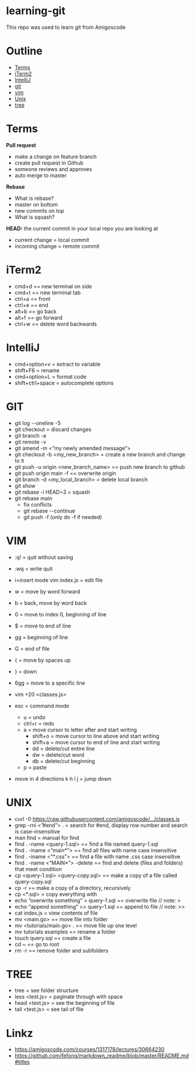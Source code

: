 # learning-git

This repo was used to learn git from Amigoscode

# Outline
- [Terms](#terms)
- [iTerm2](#iterm2)
- [IntelliJ](#intellij)
- [git](#git)
- [vim](#vim)
- [Unix](#unix)
- [tree](#tree)


# Terms
**Pull request**
* make a change on feature branch
* create pull request in Github
* someone reviews and approves
* auto merge to master


**Rebase**
* What is rebase?
* master on bottom
* new commits on top
* What is squash?

**HEAD:** the current commit in your local repo you are looking at
* current change = local commit
* incoming change = remote commit 



# iTerm2
* cmd+d == new terminal on side
* cmd+t == new terminal tab
* ctrl+a == front
* ctrl+e == end
* alt+b == go back
* alt+f == go forward
* ctrl+w == delete word backwards

# IntelliJ
* cmd+option+v = extract to variable
* shift+F6 = rename
* cmd+option+L = format code
* shift+ctrl+space = autocomplete options 

# GIT
* git log --oneline -5
* git checkout <myfile name> = discard changes 
* git branch -a
* git remote -v
* git amend -m <“my newly amended message”>
* git checkout -b <my_new_branch> = create a new branch and change to it
* git push -u origin <new_branch_name> == push new branch to github
* git push origin main -f == overwrite origin	
* git branch -d <my_local_branch> = delete local branch
* git show
* git rebase -i HEAD~3 = squash
* git rebase main
	* fix conflicts
	* git rebase --continue
	* git push -f   (only do -f if needed)

# VIM
* :q! = quit without saving
* :wq = write quit
* i=insert mode
vim index.js = edit file
* w = move by word forward
* b = back, move by word back
* 0 = move to index 0, beginning of line 
* $ = move to end of line
* gg = beginning of line
* G = end of file
* { = move by spaces up
* } = down
* 6gg = move to a specific line 
* vim +20 <classes.js>
* esc = command mode
	* u = undo
	* ctrl+r = redo
  *	a = move cursor to letter after and start writing 
	* shift+o = move cursor to line above and start writing
	* shift+a = move cursor to end of line and start writing
	* dd = delete/cut entire line
	* dw = delete/cut word
	* db = delete/cut beginning
  * p = paste
  

* move in 4 directions
   k
h    l
   j = jump down


# UNIX
* curl -0 <https://raw.githubusercontent.com/amigoscode/.../classes.js>
* grep  -rni <”#end”> . = search for #end, display row number and search is case-insensitive
* man find = manual for find
* find . -name <query-1.sql> == find a file named query-1.sql 
* find . -iname <“main*”> == find all files with name case insensitive
* find . -iname <“*.css”> == find a file with name  .css case insensitive
* find . -name <“MAIN*”> -delete == find and delete (files and folders) that meet condition
* cp <query-1.sql> <query-copy.sql> == make a copy of a file called query-copy.sql
* cp -r <tutorial> <tutorials-copy> == make a copy of a directory, recursively
* cp <*.sql> = copy everything with 
* echo “overwrite something” > query-1.sql == overwrite file // note: > 
* echo “append something” >> query-1.sql == append to file // note: >> 
* cat index.js = view contents of file
* mv <main.go> <tutorials> == move file into folder
* mv <tutorials/main.go> . == move file up one level
* mv tutorials examples == rename a folder
* touch query.sql == create a file 
* cd ~	== go to root
* rm -r == remove folder and subfolders

# TREE
* tree <example> = see folder structure
* less <test.js> = paginate through with space
* head <test.js> = see the beginning of file
* tail <test.js> = see tail of file
	

# Linkz
* https://amigoscode.com/courses/1317178/lectures/30664230
* https://github.com/fefong/markdown_readme/blob/master/README.md#titles

